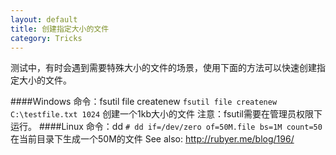 ```yaml
---
layout: default
title: 创建指定大小的文件
category: Tricks
---
```


测试中，有时会遇到需要特殊大小的文件的场景，使用下面的方法可以快速创建指定大小的文件。

####Windows
命令：fsutil file createnew <filename> <length>
`fsutil file createnew C:\testfile.txt 1024`
创建一个1kb大小的文件
注意：fsutil需要在管理员权限下运行。
####Linux
命令：dd
`# dd if=/dev/zero of=50M.file bs=1M count=50`
在当前目录下生成一个50M的文件
See also: http://rubyer.me/blog/196/
